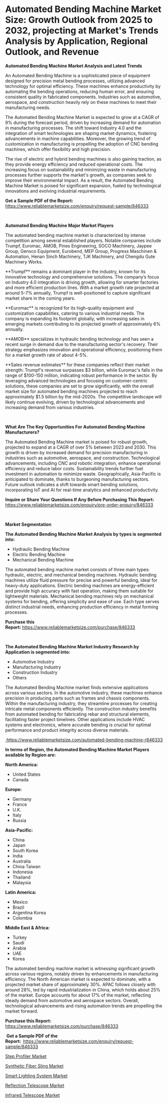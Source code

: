 <p><h1>Automated Bending Machine Market Size: Growth Outlook from 2025 to 2032, projecting at Market's Trends Analysis by Application, Regional Outlook, and Revenue</h1></p><p><strong>Automated Bending Machine Market Analysis and Latest Trends</strong></p>
<p><p>An Automated Bending Machine is a sophisticated piece of equipment designed for precision metal bending processes, utilizing advanced technology for optimal efficiency. These machines enhance productivity by automating the bending operations, reducing human error, and ensuring consistent quality in fabricated components. Industries such as automotive, aerospace, and construction heavily rely on these machines to meet their manufacturing needs.</p><p>The Automated Bending Machine Market is expected to grow at a CAGR of 9% during the forecast period, driven by increasing demand for automation in manufacturing processes. The shift toward Industry 4.0 and the integration of smart technologies are shaping market dynamics, fostering advancements in machine capabilities. Moreover, the growing trend of customization in manufacturing is propelling the adoption of CNC bending machines, which offer flexibility and high precision.</p><p>The rise of electric and hybrid bending machines is also gaining traction, as they provide energy efficiency and reduced operational costs. The increasing focus on sustainability and minimizing waste in manufacturing processes further supports the market's growth, as companies seek to improve their environmental impact. As a result, the Automated Bending Machine Market is poised for significant expansion, fueled by technological innovations and evolving industrial requirements.</p></p>
<p><strong>Get a Sample PDF of the Report:&nbsp;</strong> <a href="https://www.reliablemarketsize.com/enquiry/request-sample/846333?utm_campaign=2482&utm_medium=2&utm_source=Github&utm_content=ia&utm_term=10042025&utm_id=automated-bending-machine">https://www.reliablemarketsize.com/enquiry/request-sample/846333</a></p>
<p>&nbsp;</p>
<p><strong>Automated Bending Machine Major Market Players</strong></p>
<p><p>The automated bending machine market is characterized by intense competition among several established players. Notable companies include Trumpf, Euromac, AMOB, Pines Engineering, SOCO Machinery, Jaypee Group, Gensco Equipment, Eurobend, MEP Group, Progress Maschinen & Automation, Henan Sinch Machinery, TJK Machinery, and Chengdu Gute Machinery Works.</p><p>**Trumpf** remains a dominant player in the industry, known for its innovative technology and comprehensive solutions. The company’s focus on Industry 4.0 integration is driving growth, allowing for smarter factories and more efficient production lines. With a market growth rate projected at around 5-7% annually, Trumpf is well-positioned to capture significant market share in the coming years.</p><p>**Euromac** is recognized for its high-quality equipment and customization capabilities, catering to various industrial needs. The company is expanding its footprint globally, with increasing sales in emerging markets contributing to its projected growth of approximately 6% annually.</p><p>**AMOB** specializes in hydraulic bending technology and has seen a recent surge in demand due to the manufacturing sector's recovery. Their strategy emphasizes innovation and operational efficiency, positioning them for a market growth rate of about 4-5%.</p><p>**Sales revenue estimates** for these companies reflect their market strength: Trumpf's revenue surpasses $3 billion, while Euromac's falls in the range of $100-150 million, indicating robust performance in the sector. By leveraging advanced technologies and focusing on customer-centric solutions, these companies are set to grow significantly, with the overall market size for automated bending machines projected to reach approximately $1.5 billion by the mid-2020s. The competitive landscape will likely continue evolving, driven by technological advancements and increasing demand from various industries.</p></p>
<p>&nbsp;</p>
<p><strong>What Are The Key Opportunities For Automated Bending Machine Manufacturers?</strong></p>
<p><p>The Automated Bending Machine market is poised for robust growth, projected to expand at a CAGR of over 5% between 2023 and 2030. This growth is driven by increased demand for precision manufacturing in industries such as automotive, aerospace, and construction. Technological advancements, including CNC and robotic integration, enhance operational efficiency and reduce labor costs. Sustainability trends further fuel investment in automation to minimize waste. Geographically, Asia-Pacific is anticipated to dominate, thanks to burgeoning manufacturing sectors. Future outlook indicates a shift towards smart bending solutions, incorporating IoT and AI for real-time analytics and enhanced productivity.</p></p>
<p><strong>Inquire or Share Your Questions If Any Before Purchasing This Report:</strong> <a href="https://www.reliablemarketsize.com/enquiry/pre-order-enquiry/846333?utm_campaign=2482&utm_medium=2&utm_source=Github&utm_content=ia&utm_term=10042025&utm_id=automated-bending-machine">https://www.reliablemarketsize.com/enquiry/pre-order-enquiry/846333</a></p>
<p>&nbsp;</p>
<p><strong>Market Segmentation</strong></p>
<p><strong>The Automated Bending Machine Market Analysis by types is segmented into:</strong></p>
<p><ul><li>Hydraulic Bending Machine</li><li>Electric Bending Machine</li><li>Mechanical Bending Machine</li></ul></p>
<p><p>The automated bending machine market consists of three main types: hydraulic, electric, and mechanical bending machines. Hydraulic bending machines utilize fluid pressure for precise and powerful bending, ideal for heavy-duty applications. Electric bending machines are energy-efficient and provide high accuracy with fast operation, making them suitable for lightweight materials. Mechanical bending machines rely on mechanical systems for bending, offering simplicity and ease of use. Each type serves distinct industrial needs, enhancing production efficiency in metal forming processes.</p></p>
<p><strong>Purchase this Report:&nbsp;</strong><a href="https://www.reliablemarketsize.com/purchase/846333?utm_campaign=2482&utm_medium=2&utm_source=Github&utm_content=ia&utm_term=10042025&utm_id=automated-bending-machine">https://www.reliablemarketsize.com/purchase/846333</a></p>
<p>&nbsp;</p>
<p><strong>The Automated Bending Machine Market Industry Research by Application is segmented into:</strong></p>
<p><ul><li>Automotive Industry</li><li>Manufacturing Industry</li><li>Construction Industry</li><li>Others</li></ul></p>
<p><p>The Automated Bending Machine market finds extensive applications across various sectors. In the automotive industry, these machines enhance precision in producing parts such as frames and chassis components. Within the manufacturing industry, they streamline processes for creating intricate metal components efficiently. The construction industry benefits from automated bending for fabricating rebar and structural elements, facilitating faster project timelines. Other applications include HVAC systems and electronics, where accurate bending is crucial for optimal performance and product integrity across diverse materials.</p></p>
<p><a href="https://www.reliablemarketsize.com/automated-bending-machine-r846333?utm_campaign=2482&utm_medium=2&utm_source=Github&utm_content=ia&utm_term=10042025&utm_id=automated-bending-machine">&nbsp;https://www.reliablemarketsize.com/automated-bending-machine-r846333</a></p>
<p><strong>In terms of Region, the Automated Bending Machine Market Players available by Region are:</strong></p>
<p>
    <p> <strong> North America: </strong>
        <ul>
            <li>United States</li>
            <li>Canada</li>
        </ul>
        </p> 
    <p> <strong> Europe: </strong>
        <ul>
            <li>Germany</li>
            <li>France</li>
            <li>U.K.</li>
            <li>Italy</li>
            <li>Russia</li>
        </ul>
        </p> 
    <p> <strong> Asia-Pacific: </strong>
        <ul>
            <li>China</li>
            <li>Japan</li>
            <li>South Korea</li>
            <li>India</li>
            <li>Australia</li>
            <li>China Taiwan</li>
            <li>Indonesia</li>
            <li>Thailand</li>
            <li>Malaysia</li>
        </ul>
        </p> 
    <p> <strong> Latin America: </strong>
        <ul>
            <li>Mexico</li>
            <li>Brazil</li>
            <li>Argentina Korea</li>
            <li>Colombia</li>
        </ul>
        </p> 
    <p> <strong> Middle East & Africa: </strong>
        <ul>
            <li>Turkey</li>
            <li>Saudi</li>
            <li>Arabia</li>
            <li>UAE</li>
            <li>Korea</li>
        </ul>
    </p>
    </p>
<p><p>The automated bending machine market is witnessing significant growth across various regions, notably driven by enhancements in manufacturing efficiency. The North American market is expected to dominate, with a projected market share of approximately 30%. APAC follows closely with around 28%, led by rapid industrialization in China, which holds about 25% of the market. Europe accounts for about 17% of the market, reflecting steady demand from automotive and aerospace sectors. Overall, technological advancements and rising automation trends are propelling the market forward.</p></p>
<p><strong>Purchase this Report: </strong><a href="https://www.reliablemarketsize.com/purchase/846333?utm_campaign=2482&utm_medium=2&utm_source=Github&utm_content=ia&utm_term=10042025&utm_id=automated-bending-machine">https://www.reliablemarketsize.com/purchase/846333</a></p>
<p>&nbsp;<strong>Get a Sample PDF of the Report:&nbsp;&nbsp;</strong><a href="https://www.reliablemarketsize.com/enquiry/request-sample/846333?utm_campaign=2482&utm_medium=2&utm_source=Github&utm_content=ia&utm_term=10042025&utm_id=automated-bending-machine">https://www.reliablemarketsize.com/enquiry/request-sample/846333</a></p>
<p><strong></strong></p>
<p><p><a href="https://github.com/countpapajwp/Market-Research-Report-List-1/blob/main/step-profiler-market.md?utm_campaign=2482&utm_medium=2&utm_source=Github&utm_content=ia&utm_term=10042025&utm_id=automated-bending-machine">Step Profiler Market</a></p><p><a href="https://github.com/wraggfomath/Market-Research-Report-List-1/blob/main/synthetic-fiber-sling-market.md?utm_campaign=2482&utm_medium=2&utm_source=Github&utm_content=ia&utm_term=10042025&utm_id=automated-bending-machine">Synthetic Fiber Sling Market</a></p><p><a href="https://github.com/gfellcincot4/Market-Research-Report-List-1/blob/main/smart-lighting-system-market.md?utm_campaign=2482&utm_medium=2&utm_source=Github&utm_content=ia&utm_term=10042025&utm_id=automated-bending-machine">Smart Lighting System Market</a></p><p><a href="https://github.com/ranewknaller/Market-Research-Report-List-1/blob/main/reflection-telescope-market.md?utm_campaign=2482&utm_medium=2&utm_source=Github&utm_content=ia&utm_term=10042025&utm_id=automated-bending-machine">Reflection Telescope Market</a></p><p><a href="https://github.com/alawnhvicay/Market-Research-Report-List-1/blob/main/infrared-telescope-market.md?utm_campaign=2482&utm_medium=2&utm_source=Github&utm_content=ia&utm_term=10042025&utm_id=automated-bending-machine">Infrared Telescope Market</a></p></p>